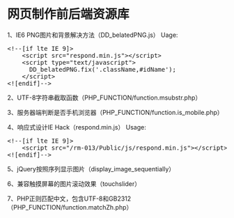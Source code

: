 网页制作前后端资源库
==================

1、IE6 PNG图片和背景解决方法（DD_belatedPNG.js）
Uage:
<pre>
&lt;!--[if lte IE 9]&gt;
	&lt;script src=&quot;respond.min.js&quot;&gt;&lt;/script&gt;
	&lt;script type=&quot;text/javascript&quot;&gt;
	  DD_belatedPNG.fix('.className,#idName'); 
	&lt;/script&gt;
&lt;![endif]--&gt;
</pre>
2、UTF-8字符串截取函数（PHP_FUNCTION/function.msubstr.php）

3、服务器端判断是否手机浏览器（PHP_FUNCTION/function.is_mobile.php）

4、响应式设计IE Hack（respond.min.js）
Usage:
<pre>
&lt;!--[if lte IE 9]&gt;  
	&lt;script src=&quot;/rm-013/Public/js/respond.min.js&quot;&gt;&lt;/script&gt;
&lt;![endif]--&gt;
</pre>
5、jQuery按照序列显示图片（display_image_sequentially）

6、兼容触摸屏幕的图片滚动效果（touchslider）

7、PHP正则匹配中文，包含UTF-8和GB2312（PHP_FUNCTION/function.matchZh.php）
